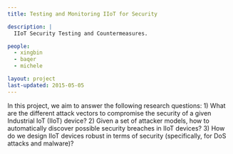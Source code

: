 ```yaml
---
title: Testing and Monitoring IIoT for Security

description: |
  IIoT Security Testing and Countermeasures.

people:
  - xingbin
  - baqer
  - michele

layout: project
last-updated: 2015-05-05
---
```


<p style="text-align:justify">

In this project, we aim to answer the following research 
questions: 1) What are the different attack vectors to 
compromise the security of a given Industrial IoT (IIoT) 
device? 
2) Given a set of attacker models, how to automatically 
discover possible security breaches in IIoT devices? 
3) How do we design IIoT devices robust in terms of 
security (specifically, for DoS attacks and malware)?

</p>  
